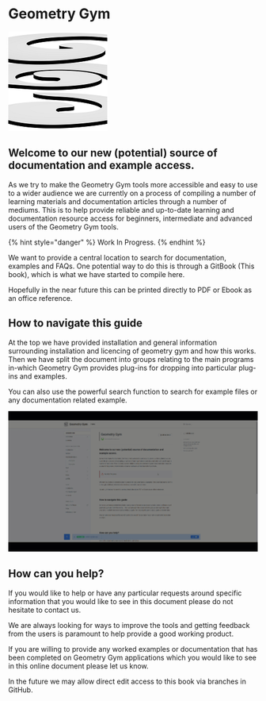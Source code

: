 # Geometry Gym

![](.gitbook/assets/141002-logo-graphic-square-200.png)

## Welcome to our new \(potential\) source of documentation and example access. 

As we try to make the Geometry Gym tools more accessible and easy to use to a wider audience we are currently on a process of compiling a number of learning materials and documentation articles through a number of mediums. This is to help provide reliable and up-to-date learning and documentation resource access for beginners, intermediate and advanced users of the Geometry Gym tools. 

{% hint style="danger" %}
Work In Progress. 
{% endhint %}

We want to provide a central location to search for documentation, examples and FAQs. One potential way to do this is through a GitBook \(This book\), which is what we have started to compile here. 

Hopefully in the near future this can be printed directly to PDF or Ebook as an office reference.

## How to navigate this guide

At the top we have provided installation and general information surrounding installation and licencing of geometry gym and how this works.  Then we have split the document into groups relating to the main programs in-which Geometry Gym provides plug-ins for dropping into particular plug-ins and examples. 

You can also use the powerful search function to search for example files or any documentation related example. 

![Using search](.gitbook/assets/2018-12-03_16-34-12.gif)

## How can you help?

If you would like to help or have any particular requests around specific information that you would like to see in this document please do not hesitate to contact us. 

We are always looking for ways to improve the tools and getting feedback from the users is paramount to help provide a good working product.

If you are willing to provide any worked examples or documentation that has been completed on Geometry Gym applications which you would like to see in this online document please let us know.

In the future we may allow direct edit access to this book via branches in GitHub.

